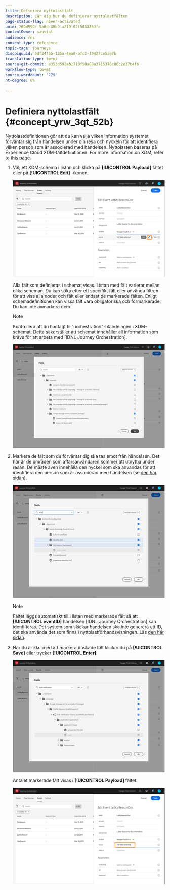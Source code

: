 ```yaml
---
title: Definiera nyttolastfält
description: Lär dig hur du definierar nyttolastfälten
page-status-flag: never-activated
uuid: 269d590c-5a6d-40b9-a879-02f5033863fc
contentOwner: sauviat
audience: rns
content-type: reference
topic-tags: journeys
discoiquuid: 5df34f55-135a-4ea8-afc2-f9427ce5ae7b
translation-type: tm+mt
source-git-commit: e353d593ab2710f50a88a3715378c86c2e37b4f6
workflow-type: tm+mt
source-wordcount: '279'
ht-degree: 6%

---
```



# Definiera nyttolastfält {#concept_yrw_3qt_52b}

Nyttolastdefinitionen gör att du kan välja vilken information systemet förväntar sig från händelsen under din resa och nyckeln för att identifiera vilken person som är associerad med händelsen. Nyttolasten baseras på Experience Cloud XDM-fältdefinitionen. For more information on XDM, refer to [this page](https://docs.adobe.com/content/help/sv-SE/experience-platform/xdm/home.html).

1. Välj ett XDM-schema i listan och klicka på **[!UICONTROL Payload]** fältet eller på **[!UICONTROL Edit]** -ikonen.

   ![](../assets/journey8.png)

   Alla fält som definieras i schemat visas. Listan med fält varierar mellan olika scheman. Du kan söka efter ett specifikt fält eller använda filtren för att visa alla noder och fält eller endast de markerade fälten. Enligt schemadefinitionen kan vissa fält vara obligatoriska och förmarkerade. Du kan inte avmarkera dem.

   >[!NOTE]
   >
   >Kontrollera att du har lagt till&quot;orchestration&quot;-blandningen i XDM-schemat. Detta säkerställer att schemat innehåller all information som krävs för att arbeta med [!DNL Journey Orchestration].

   ![](../assets/journey9.png)

1. Markera de fält som du förväntar dig ska tas emot från händelsen. Det här är de områden som affärsanvändaren kommer att utnyttja under resan. De måste även innehålla den nyckel som ska användas för att identifiera den person som är associerad med händelsen (se [den här sidan](../event/defining-the-event-key.md)).

   ![](../assets/journey10.png)

   >[!NOTE]
   >
   >Fältet läggs automatiskt till i listan med markerade fält så att **[!UICONTROL eventID]** händelsen [!DNL Journey Orchestration] kan identifieras. Det system som skickar händelsen ska inte generera ett ID, det ska använda det som finns i nyttolastförhandsvisningen. Läs [den här sidan](../event/previewing-the-payload.md).

1. När du är klar med att markera önskade fält klickar du på **[!UICONTROL Save]** eller trycker **[!UICONTROL Enter]**.

   ![](../assets/journey11.png)

   Antalet markerade fält visas i **[!UICONTROL Payload]** fältet.

   ![](../assets/journey12.png)
